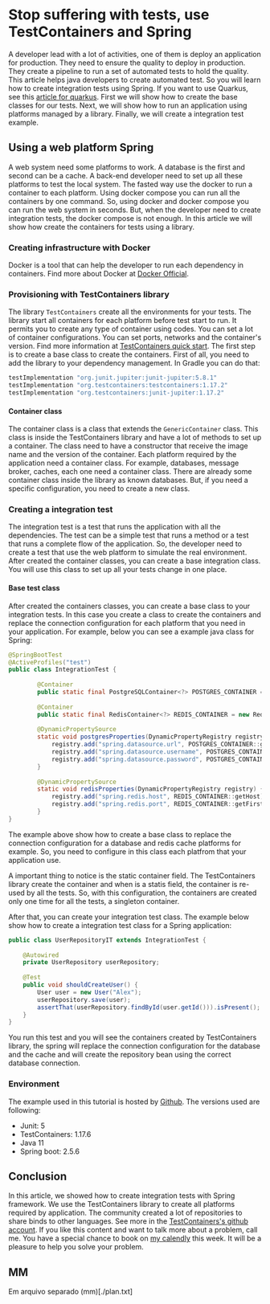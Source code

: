 # Stop suffering with tests, use TestContainers and Spring

A developer lead with a lot of activities, one of them is deploy an application for production. They need to ensure the quality to deploy in production.  They create a pipeline to run a set of automated tests to hold the quality. This article helps java developers to create automated test. So you will learn how to create integration tests using Spring. If you want to use Quarkus, see this [article for quarkus]. First we will show how to create the base classes for our tests. Next, we will show how to run an application using platforms managed by a library. Finally, we will create a integration test example.

## Using a web platform Spring

A web system need some platforms to work. A database is the first and second can be a cache. A back-end developer need to set up all these platforms to test the local system. The fasted way use the docker to run a container to each platform. Using docker compose you can run all the containers by one command. So, using docker and docker compose you can run the web system in seconds. But, when the developer need to create integration tests, the docker compose is not enough. In this article we will show how create the containers  for tests using a library.

### Creating infrastructure with Docker

Docker is a tool that can help the developer to run each dependency in containers. Find more about Docker at [Docker Official].

### Provisioning with TestContainers library

The library `TestContainers` create all the environments for your tests. The library start all containers for each platform before test start to run. It permits you to create any type of container using codes. You can set a lot of container configurations. You can set ports, networks and the container's version. Find more information at [TestContainers quick start]. The first step is to create a base class to create the containers. First of all, you need to add the library to your dependency management. In Gradle you can do that:
```groovy
testImplementation "org.junit.jupiter:junit-jupiter:5.8.1"
testImplementation "org.testcontainers:testcontainers:1.17.2"
testImplementation "org.testcontainers:junit-jupiter:1.17.2"
```

#### Container class

The container class is a class that extends the `GenericContainer` class. This class is inside the TestContainers library and have a lot of methods to set up a container. The class need to have a constructor that receive the image name and the version of the container. Each platform required by the application need a container class. For example, databases, message broker, caches, each one need a container class. There are already some container class inside the library as known databases. But, if you need a specific configuration, you need to create a new class.

### Creating a integration test

The integration test is a test that runs the application with all the dependencies. The test can be a simple test that runs a method or a test that runs a complete flow of the application. So, the developer need to create a test that use the web platform to simulate the real environment. After created the container classes, you can create a base integration class. You will use this class to set up all your tests change in one place.

#### Base test class
After created the containers classes, you can create a base class to your integration tests. In this case you create a class to create the containers and replace the connection configuration for each platform that you need in your application. For example, below you can see a example java class for Spring: 

```java
@SpringBootTest
@ActiveProfiles("test")
public class IntegrationTest {
    
        @Container
        public static final PostgreSQLContainer<?> POSTGRES_CONTAINER = new PostgreSQLContainer<>("postgres:13.2");
    
        @Container
        public static final RedisContainer<?> REDIS_CONTAINER = new RedisContainer<>("redis:6.2.1");
    
        @DynamicPropertySource
        static void postgresProperties(DynamicPropertyRegistry registry) {
            registry.add("spring.datasource.url", POSTGRES_CONTAINER::getJdbcUrl);
            registry.add("spring.datasource.username", POSTGRES_CONTAINER::getUsername);
            registry.add("spring.datasource.password", POSTGRES_CONTAINER::getPassword);
        }
    
        @DynamicPropertySource
        static void redisProperties(DynamicPropertyRegistry registry) {
            registry.add("spring.redis.host", REDIS_CONTAINER::getHost);
            registry.add("spring.redis.port", REDIS_CONTAINER::getFirstMappedPort);
        }
}

```

The example above show how to create a base class to replace the connection configuration for a database and redis cache platforms for example. So, you need to configure in this class each platfrom that your application use. 

A important thing to notice is the static container field. The TestContainers library create the container and when is a statis field, the container is re-used by all the tests. So, with this configuration, the containers are created only one time for all the tests, a singleton container.

After that, you can create your integration test class. The example below show how to create a integration test class for a Spring application:

```java
public class UserRepositoryIT extends IntegrationTest {
    
    @Autowired
    private UserRepository userRepository;
    
    @Test
    public void shouldCreateUser() {
        User user = new User("Alex");
        userRepository.save(user);
        assertThat(userRepository.findById(user.getId())).isPresent();
    }
}
```

You run this test and you will see the containers created by TestContainers library, the spring will replace the connection configuration for the database and the cache and will create the repository bean using the correct database connection.

### Environment
The example used in this tutorial is hosted by [Github](https://github.com/alexferreiradev/tecnologias_java/tree/international-career-day-23/Spring/sample-api/src/test/java/dev/alexferreira/sampleapi/infrastructure/kafka). The versions used are following:
* Junit: 5
* TestContainers: 1.17.6
* Java 11
* Spring boot: 2.5.6 

## Conclusion
In this article, we showed how to create integration tests with Spring framework. We use the TestContainers library to create all platforms required by application. The community created a lot of repositories to share binds to other languages. See more in the [TestContainers's github account]. If you like this content and want to talk more about a problem, call me. You have a special chance to book on [my calendly] this week. It will be a pleasure to help you solve your problem.

[article for quarkus]: https://dev.to/alexferreiradev/stop-suffering-with-tests-use-testcontainers-4m3k
[Docker Official]: https://docs.docker.com/
[TestContainers quick start]: https://www.testcontainers.org/quickstart/junit_5_quickstart/
[Spring]: https://spring.io/quickstart
[my calendly]: https://calendly.com/alexferreiradev/action-to-presentation
[TestContainers's github account]: https://github.com/testcontainers

## MM
Em arquivo separado (mm)[./plan.txt]
